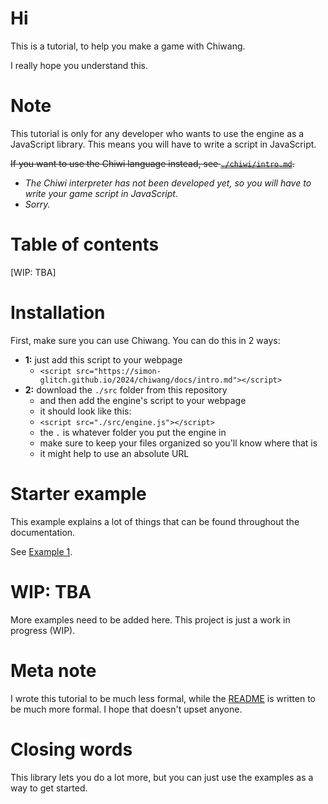 
# Hi
This is a tutorial, to help you make a game with Chiwang.

I really hope you understand this.

# Note
This tutorial is only for any developer who wants to use the engine as a JavaScript library. This means you will have to write a script in JavaScript.

~~If you want to use the Chiwi language instead, see [`./chiwi/intro.md`](./chiwi/intro.md).~~
* *The Chiwi interpreter has not been developed yet, so you will have to write your game script in JavaScript.*
* *Sorry.*

# Table of contents
[WIP: TBA]

# Installation
First, make sure you can use Chiwang. You can do this in 2 ways:
* **1:** just add this script to your webpage
    * `<script src="https://simon-glitch.github.io/2024/chiwang/docs/intro.md"></script>`
* **2:** download the `./src` folder from this repository
    * and then add the engine's script to your webpage
    * it should look like this:
    * `<script src="./src/engine.js"></script>`
    * the `.` is whatever folder you put the engine in
    * make sure to keep your files organized so you'll know where that is
    * it might help to use an absolute URL

# Starter example
This example explains a lot of things that can be found throughout the documentation.

See [Example 1](./example_1.md).

# WIP: TBA
More examples need to be added here. This project is just a work in progress (WIP).

# Meta note
I wrote this tutorial to be much less formal, while the [README](../README.md) is written to be much more formal. I hope that doesn't upset anyone.

# Closing words
This library lets you do a lot more, but you can just use the examples as a way to get started.



